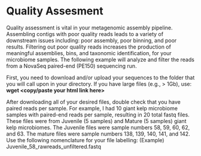 # Quality Assesment
Quality assessment is vital in your metagenomic assembly pipeline. 
Assembling contigs with poor quality reads leads to a variety of downstream issues including: poor assembly, poor binning, and poor results. 
Filtering out poor quality reads increases the production of meaningful assemblies, bins, and taxonomic identification, for your microbiome samples.
The following example will analyze and filter the reads from a NovaSeq paired-end (PE150) sequencing run. 

First, you need to download and/or upload your sequences to the folder that you will call upon in your directory. If you have large files (e.g., > 1Gb), use:
**wget <copy/paste your html link here>**

After downloading all of your desired files, double check that you have paired reads per sample. For example, I had 10 giant kelp microbiome samples with paired-end reads per sample, resulting in 20 total fastq files. These files were from Juvenile (5 samples) and Mature (5 samples) giant kelp microbiomes. The Juvenile files were sample numbers 58, 59, 60, 62, and 63. The mature files were sample numbers 138, 139, 140, 141, and 142. Use the following nomenclature for your file labelling: (Example) Juvenile_58_rawreads_unfiltered.fastq


